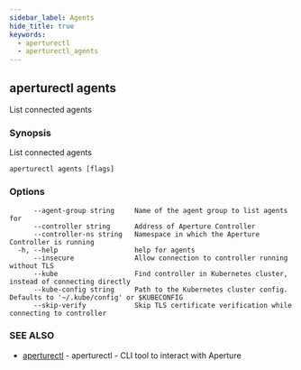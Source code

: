 ```yaml
---
sidebar_label: Agents
hide_title: true
keywords:
  - aperturectl
  - aperturectl_agents
---
```


<!-- markdownlint-disable -->

## aperturectl agents

List connected agents

### Synopsis

List connected agents

```
aperturectl agents [flags]
```

### Options

```
      --agent-group string     Name of the agent group to list agents for
      --controller string      Address of Aperture Controller
      --controller-ns string   Namespace in which the Aperture Controller is running
  -h, --help                   help for agents
      --insecure               Allow connection to controller running without TLS
      --kube                   Find controller in Kubernetes cluster, instead of connecting directly
      --kube-config string     Path to the Kubernetes cluster config. Defaults to '~/.kube/config' or $KUBECONFIG
      --skip-verify            Skip TLS certificate verification while connecting to controller
```

### SEE ALSO

- [aperturectl](/reference/aperturectl/aperturectl.md) - aperturectl - CLI tool to interact with Aperture
